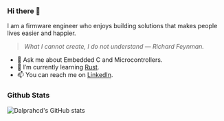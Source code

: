 ### Hi there 👋

I am a firmware engineer who enjoys building solutions that makes people lives easier and happier.

> *What I cannot create, I do not understand — Richard Feynman.*

- 💬 Ask me about Embedded C and Microcontrollers.
- 🌱 I’m currently learning [Rust](https://www.rust-lang.org/).
- 📫 You can reach me on [LinkedIn](https://www.linkedin.com/in/hudson-dalpra-b402a7266/).

### Github Stats
![Dalprahcd's GitHub stats](https://github-readme-stats.vercel.app/api?username=dalprahcd&show_icons=true&theme=transparent)
